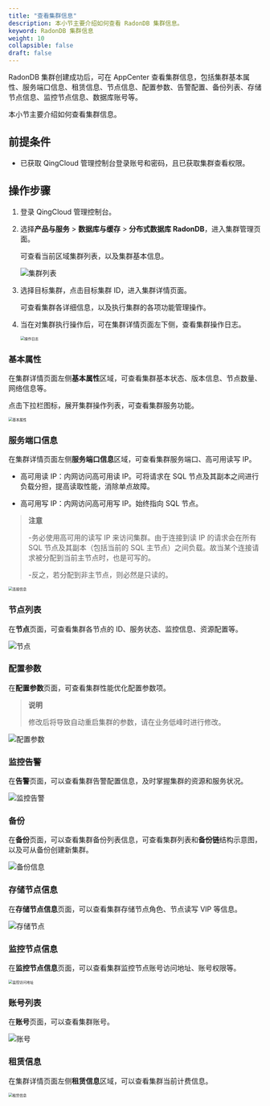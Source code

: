 ```yaml
---
title: "查看集群信息"
description: 本小节主要介绍如何查看 RadonDB 集群信息。 
keyword: RadonDB 集群信息
weight: 10
collapsible: false
draft: false
---
```



RadonDB 集群创建成功后，可在 AppCenter 查看集群信息，包括集群基本属性、服务端口信息、租赁信息、节点信息、配置参数、告警配置、备份列表、存储节点信息、监控节点信息、数据库账号等。

本小节主要介绍如何查看集群信息。

## 前提条件

- 已获取 QingCloud 管理控制台登录账号和密码，且已获取集群查看权限。

## 操作步骤

1. 登录 QingCloud 管理控制台。
2. 选择**产品与服务** > **数据库与缓存** > **分布式数据库 RadonDB**，进入集群管理页面。

   可查看当前区域集群列表，以及集群基本信息。

    <img src="../../../_images/cluster.png" alt="集群列表" style="zoom:100%;" />

3. 选择目标集群，点击目标集群 ID，进入集群详情页面。

    可查看集群各详细信息，以及执行集群的各项功能管理操作。

4. 当在对集群执行操作后，可在集群详情页面左下侧，查看集群操作日志。

   <img src="../../../_images/operate_log.png" alt="操作日志" style="zoom:50%;" />

### 基本属性

在集群详情页面左侧**基本属性**区域，可查看集群基本状态、版本信息、节点数量、网络信息等。

点击下拉栏图标，展开集群操作列表，可查看集群服务功能。

<img src="../../../_images/basic_info.png" alt="基本属性" style="zoom:50%;" />

### 服务端口信息

在集群详情页面左侧**服务端口信息**区域，可查看集群服务端口、高可用读写 IP。

- 高可用读 IP：内网访问高可用读 IP。可将请求在 SQL 节点及其副本之间进行负载分担，提高读取性能，消除单点故障。

- 高可用写 IP：内网访问高可用写 IP。始终指向 SQL 节点。

> **注意**
> 
> -务必使用高可用的读写 IP 来访问集群。由于连接到读 IP 的请求会在所有 SQL 节点及其副本（包括当前的 SQL 主节点）之间负载。故当某个连接请求被分配到当前主节点时，也是可写的。
> 
> -反之，若分配到非主节点，则必然是只读的。

<img src="../../../_images/check_access_info.png" alt="连接信息" style="zoom:50%;" />

### 节点列表

在**节点**页面，可查看集群各节点的 ID、服务状态、监控信息、资源配置等。

![节点](../../../_images/check_node.png)

### 配置参数

在**配置参数**页面，可查看集群性能优化配置参数项。

> **说明**
> 
> 修改后将导致自动重启集群的参数，请在业务低峰时进行修改。

![配置参数](../../../_images/config_list.png)

### 监控告警

在**告警**页面，可以查看集群告警配置信息，及时掌握集群的资源和服务状况。

![监控告警](../../../_images/alarm_list.png)

### 备份

在**备份**页面，可以查看集群备份列表信息，可查看集群列表和**备份链**结构示意图，以及可从备份创建新集群。

![备份信息](../../../_images/backup.png)

### 存储节点信息

在**存储节点信息**页面，可以查看集群存储节点角色、节点读写 VIP 等信息。

![存储节点](../../../_images/storage_nodeinfo.png)

### 监控节点信息

在**监控节点信息**页面，可以查看集群监控节点账号访问地址、账号权限等。

<img src="../../../_images/monitoring_addr.png" alt="监控访问地址" style="zoom:50%;" />

### 账号列表

在**账号**页面，可以查看集群账号。

![账号](../../../_images/check_user.png)

### 租赁信息

在集群详情页面左侧**租赁信息**区域，可以查看集群当前计费信息。

<img src="../../../_images/payment_info.png" alt="租赁信息" style="zoom:50%;" />
